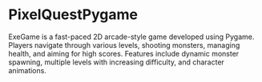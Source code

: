 # PixelQuestPygame
ExeGame is a fast-paced 2D arcade-style game developed using Pygame. Players navigate through various levels, shooting monsters, managing health, and aiming for high scores. Features include dynamic monster spawning, multiple levels with increasing difficulty, and character animations.
